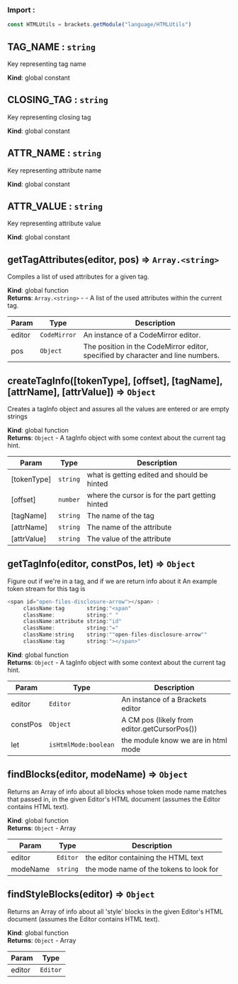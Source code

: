 ### Import :
```js
const HTMLUtils = brackets.getModule("language/HTMLUtils")
```

<a name="TAG_NAME"></a>

## TAG\_NAME : <code>string</code>
Key representing tag name

**Kind**: global constant  
<a name="CLOSING_TAG"></a>

## CLOSING\_TAG : <code>string</code>
Key representing closing tag

**Kind**: global constant  
<a name="ATTR_NAME"></a>

## ATTR\_NAME : <code>string</code>
Key representing attribute name

**Kind**: global constant  
<a name="ATTR_VALUE"></a>

## ATTR\_VALUE : <code>string</code>
Key representing attribute value

**Kind**: global constant  
<a name="getTagAttributes"></a>

## getTagAttributes(editor, pos) ⇒ <code>Array.&lt;string&gt;</code>
Compiles a list of used attributes for a given tag.

**Kind**: global function  
**Returns**: <code>Array.&lt;string&gt;</code> - - A list of the used attributes within the current tag.  

| Param | Type | Description |
| --- | --- | --- |
| editor | <code>CodeMirror</code> | An instance of a CodeMirror editor. |
| pos | <code>Object</code> | The position in the CodeMirror editor,      specified by character and line numbers. |

<a name="createTagInfo"></a>

## createTagInfo([tokenType], [offset], [tagName], [attrName], [attrValue]) ⇒ <code>Object</code>
Creates a tagInfo object and assures all the values are entered or are empty strings

**Kind**: global function  
**Returns**: <code>Object</code> - A tagInfo object with some context about the current tag hint.  

| Param | Type | Description |
| --- | --- | --- |
| [tokenType] | <code>string</code> | what is getting edited and should be hinted |
| [offset] | <code>number</code> | where the cursor is for the part getting hinted |
| [tagName] | <code>string</code> | The name of the tag |
| [attrName] | <code>string</code> | The name of the attribute |
| [attrValue] | <code>string</code> | The value of the attribute |

<a name="getTagInfo"></a>

## getTagInfo(editor, constPos, let) ⇒ <code>Object</code>
Figure out if we're in a tag, and if we are return info about it
An example token stream for this tag is 
```js
<span id="open-files-disclosure-arrow"></span> :
     className:tag       string:"<span"
     className:          string:" "
     className:attribute string:"id"
     className:          string:"="
     className:string    string:""open-files-disclosure-arrow""
     className:tag       string:"></span>"
```

**Kind**: global function  
**Returns**: <code>Object</code> - A tagInfo object with some context about the current tag hint.  

| Param | Type | Description |
| --- | --- | --- |
| editor | <code>Editor</code> | An instance of a Brackets editor |
| constPos | <code>Object</code> | A CM pos (likely from editor.getCursorPos()) |
| let | <code>isHtmlMode:boolean</code> | the module know we are in html mode |

<a name="findBlocks"></a>

## findBlocks(editor, modeName) ⇒ <code>Object</code>
Returns an Array of info about all blocks whose token mode name matches that passed in,
in the given Editor's HTML document (assumes the Editor contains HTML text).

**Kind**: global function  
**Returns**: <code>Object</code> - Array  

| Param | Type | Description |
| --- | --- | --- |
| editor | <code>Editor</code> | the editor containing the HTML text |
| modeName | <code>string</code> | the mode name of the tokens to look for |

<a name="findStyleBlocks"></a>

## findStyleBlocks(editor) ⇒ <code>Object</code>
Returns an Array of info about all 'style' blocks in the given Editor's HTML document (assumes
the Editor contains HTML text).

**Kind**: global function  
**Returns**: <code>Object</code> - Array  

| Param | Type |
| --- | --- |
| editor | <code>Editor</code> | 


